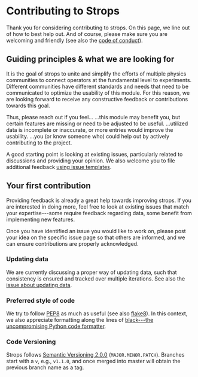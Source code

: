# Contributing to Strops

Thank you for considering contributing to strops.
On this page, we line out of how to best help out.
And of course, please make sure you are welcoming and friendly (see also the [code of conduct](CODE_OF_CONDUCT.md)).

## Guiding principles & what we are looking for

It is the goal of strops to unite and simplify the efforts of multiple physics communities to connect operators at the fundamental level to experiments. Different communities have different standards and needs that need to be communicated to optimize the usability of this module.
For this reason, we are looking forward to receive any constructive feedback or contributions towards this goal.

Thus, please reach out if you feel...
...this module may benefit you, but certain features are missing or need to be adjusted to be useful. 
...utilized data is incomplete or inaccurate, or more entries would improve the usability.
...you (or know someone who) could help out by actively contributing to the project.

A good starting point is looking at existing issues, particularly related to discussions and providing your opinion. We also welcome you to file additional feedback [using issue templates](https://github.com/ckoerber/strops/issues/new/choose).

## Your first contribution

Providing feedback is already a great help towards improving strops.
If you are interested in doing more, feel free to look at existing issues that match your expertise---some require feedback regarding data, some benefit from implementing new features.

Once you have identified an issue you would like to work on, please post your idea on the specific issue page so that others are informed, and we can ensure contributions are properly acknowledged.

### Updating data

We are currently discussing a proper way of updating data, such that consistency is ensured and tracked over multiple iterations. See also the [issue about updating data](https://github.com/ckoerber/strops/issues/3).

### Preferred style of code

We try to follow [PEP8](https://www.python.org/dev/peps/pep-0008/) as much as useful (see also [flake8](https://flake8.pycqa.org/en/latest/)).
In this context, we also appreciate formatting along the lines of [black---the uncompromising Python code formatter](https://github.com/psf/black).

### Code Versioning

Strops follows [Semantic Versioning 2.0.0](https://semver.org) (`MAJOR.MINOR.PATCH`).
Branches start with a `v`, e.g., `v1.1.0`, and once merged into master will obtain the previous branch name as a tag.
